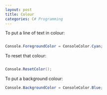 ```yaml
--- 
layout: post
title: Colour
categories: C# Programming
---
```

 
 To put a line of text in colour:
 
 ```csharp
 
 Console.ForegroundColor = ConsoleColor.Cyan;
 ```
 
 To reset that colour:
 
 ```csharp
 
Console.ResetColor();

 ```
 
 To put a background colour:
 
 ```csharp
 Console.BackgroundColor = ConsoleColor.Blue;
 
 ```
 
